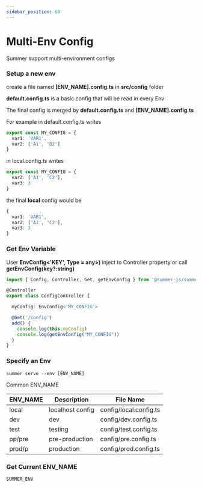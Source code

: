 ```yaml
---
sidebar_position: 60
---
```


# Multi-Env Config
Summer support multi-environment configs

### Setup a new env

create a file named **[ENV_NAME].config.ts** in **src/config** folder

**default.config.ts** is a basic config that will be read in every Env

The final config is merged by **default.config.ts** and **[ENV_NAME].config.ts**

For example in default.config.ts writes

```ts
export const MY_CONFIG = {
  var1: 'VAR1',
  var2: ['A1', 'B2']
}
```

in local.config.ts writes
```ts
export const MY_CONFIG = {
  var2: ['A1', 'C2'],
  var3: 3
}
```

the final **local** config would be
```ts
{
  var1: 'VAR1',
  var2: ['A1', 'C2'],
  var3: 3
}
```


### Get Env Variable

User **EnvConfig<'KEY', Type = any>)** inject to Controller property or call **getEnvConfig(key?:string)**

```ts
import { Config, Controller, Get, getEnvConfig } from '@summer-js/summer'

@Controller
export class ConfigController {

  myConfig: EnvConfig<'MY_CONFIG'>

  @Get('/config')
  add() {
    console.log(this.myConfig)
    console.log(getEnvConfig("MY_CONFIG"))
  }
}
```

### Specify an Env

``` title="package.json"
summer serve --env [ENV_NAME]
```


Common ENV_NAME

| ENV_NAME  | Description  |  File Name |
|---|---|---|
| local | localhost config | config/local.config.ts |
| dev |  dev | config/dev.config.ts |
| test | testing | config/test.config.ts |
| pp/pre | pre-production | config/pre.config.ts |
| prod/p | production | config/prod.config.ts |


### Get Current ENV_NAME
```
SUMMER_ENV
```



